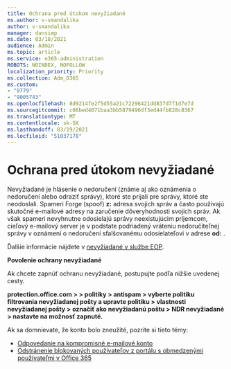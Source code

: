 ```yaml
---
title: Ochrana pred útokom nevyžiadané
ms.author: v-smandalika
author: v-smandalika
manager: dansimp
ms.date: 03/18/2021
audience: Admin
ms.topic: article
ms.service: o365-administration
ROBOTS: NOINDEX, NOFOLLOW
localization_priority: Priority
ms.collection: Adm_O365
ms.custom:
- "9779"
- "9005743"
ms.openlocfilehash: 8d9214fe2f5d55a21c72296421dd837d7f1d7e7d
ms.sourcegitcommit: c08bed4071baa3bb5879496df3ed44fb828c8367
ms.translationtype: MT
ms.contentlocale: sk-SK
ms.lasthandoff: 03/19/2021
ms.locfileid: "51037178"
---
```

# <a name="protection-from-backscatter-attack"></a>Ochrana pred útokom nevyžiadané

Nevyžiadané je hlásenie o nedoručení (známe aj ako oznámenia o nedoručení alebo odraziť správy), ktoré ste prijali pre správy, ktoré ste neodoslali. Spameri Forge (spoof) **z:** adresa svojich správ a často používajú skutočné e-mailové adresy na zaručenie dôveryhodnosti svojich správ. Ak však spameri nevyhnutne odosielajú správy neexistujúcim príjemcom, cieľový e-mailový server je v podstate podriadený vráteniu nedoručiteľnej správy v oznámení o nedoručení sfalšovanému odosielateľovi v adrese **od:** .

Ďalšie informácie nájdete v [nevyžiadané v službe EOP](https://docs.microsoft.com/microsoft-365/security/office-365-security/backscatter-messages-and-eop).

**Povolenie ochrany nevyžiadané**

Ak chcete zapnúť ochranu nevyžiadané, postupujte podľa nižšie uvedenej cesty.

**protection.office.com > > politiky > antispam > vyberte politiku filtrovania nevyžiadanej pošty a upravte politiku > vlastnosti nevyžiadanej pošty > označiť ako nevyžiadanú poštu > NDR nevyžiadané > nastavte na možnosť zapnuté.**

Ak sa domnievate, že konto bolo zneužité, pozrite si tieto témy:

- [Odpovedanie na kompromisné e-mailové konto](https://docs.microsoft.com/microsoft-365/security/office-365-security/responding-to-a-compromised-email-account)
- [Odstránenie blokovaných používateľov z portálu s obmedzenými používateľmi v Office 365](https://docs.microsoft.com/microsoft-365/security/office-365-security/removing-user-from-restricted-users-portal-after-spam)




